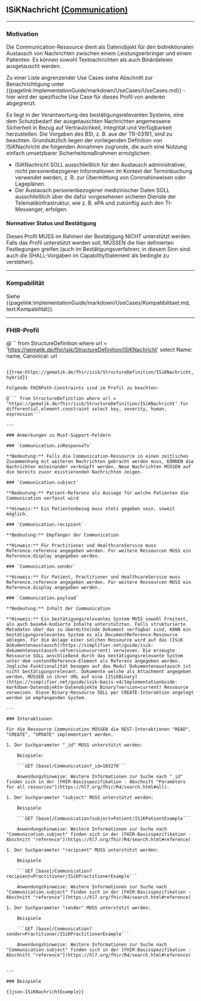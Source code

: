 ## ISiKNachricht [(Communication)](https://hl7.org/fhir/R4/communication.html)

---

### Motivation

Die Communication-Ressource dient als Datenobjekt für den bidirektionalen Austausch von Nachrichten zwischen einem Leistungserbringer und einem Patienten.  Es können sowohl Textnachrichten als auch Binärdateien ausgetauscht werden. 

Zu einer Liste angrenzender Use Cases siehe Abschnitt zur Benachrichtigung unter {{pagelink:ImplementationGuide/markdown/UseCases/UseCases.md}} - hier wird der spezifische Use Case für dieses Profil von anderen abgegrenzt.

Es liegt in der Verantwortung des bestätigungsrelevanten Systems, eine dem Schutzbedarf der ausgetauschten Nachrichten angemessene Sicherheit in Bezug auf Vertraulichkeit, Integrität und Verfügbarkeit herzustellen. Die Vorgaben des BSI, z. B. aus der TR-03161, sind zu beachten. Grundsätzlich liegen der vorliegenden Definition von ISiKNachricht die folgenden Annahmen zugrunde, die auch eine Nutzung einfach umsetzbarer Sicherheitsmaßnahmen ermöglichen:
* ISiKNachricht SOLL ausschließlich für den Austausch administrativer, nicht personenbezogener Informationen im Kontext der Terminbuchung verwendet werden, z. B. zur Übermittlung von Coronahinweisen oder Lageplänen.
* Der Austausch personenbezogener medizinischer Daten SOLL ausschließlich über die dafür vorgesehenen sicheren Dienste der Telematikinfrastruktur, wie z. B. ePA und zukünftig auch den TI-Messenger, erfolgen.

#### Normativer Status und Bestätigung

Dieses Profil MUSS im Rahmen der Bestätigung NICHT unterstützt werden. Falls das Profil unterstützt werden soll, MÜSSEN die hier definierten Festlegungen greifen (auch im Bestätigungsverfahren; in diesem Sinn sind auch die SHALL-Vorgaben im CapabilityStatement als bedingte zu verstehen).

---

### Kompabilität

Siehe {{pagelink:ImplementationGuide/markdown/UseCases/Kompatibilitaet.md, text:Kompabilität}}.

---

### FHIR-Profil

@```
from StructureDefinition where url = 'https://gematik.de/fhir/isik/StructureDefinition/ISiKNachricht' select Name: name, Canonical: url
```

{{tree:https://gematik.de/fhir/isik/StructureDefinition/ISiKNachricht, hybrid}}

Folgende FHIRPath-Constraints sind im Profil zu beachten:

@``` from StructureDefinition where url = 'https://gematik.de/fhir/isik/StructureDefinition/ISiKNachricht' for differential.element.constraint select key, severity, human, expression```

---

### Anmerkungen zu Must-Support-Feldern

### `Communication.inResponseTo`

**Bedeutung:** Falls die Communication-Ressource in einen zeitlichen Zusammenhang mit weiteren Nachrichten gebracht werden muss, KÖNNEN die Nachrichten miteinander verknüpft werden. Neue Nachrichten MÜSSEN auf die bereits zuvor existierenden Nachrichten zeigen.

### `Communication.subject`

**Bedeutung:** Patient-Referenz als Aussage für welche Patienten die Communication verfasst wird

**Hinweis:** Ein Patientenbezug muss stets gegeben sein, soweit möglich.

### `Communication.recipient`

**Bedeutung:** Empfänger der Communication

**Hinweis:** Für Practitioner und HealthcareService muss Reference.reference angegeben werden. Für weitere Ressourcen MUSS ein Reference.display angegeben werden.

### `Communication.sender`

**Hinweis:** Für Patient, Practitioner und HealthcareService muss Reference.reference angegeben werden. Für weitere Ressourcen MUSS ein Reference.display angegeben werden.

### `Communication.payload`

**Bedeutung:** Inhalt der Communication

**Hinweis:** Ein bestätigungsrelevantes System MUSS sowohl Freitext, als auch base64-kodierte Inhalte unterstützten. Falls strukturierte Metadaten über das zu übermittelnde Dokument verfügbar sind, KANN ein bestätigungsrelevantes System es als DocumentReference-Ressource ablegen. Für die Anlage einer solchen Ressource wird auf das [ISiK Dokumentenaustausch](https://simplifier.net/guide/isik-dokumentenaustausch-v4?version=current) verwiesen. Die erzeugte Ressource SOLL anschließend durch das bestätigungsrelevante System unter dem contentReference-Element als Referenz angegeben werden. Jegliche Funktionalität bezogen auf das Modul Dokumentenaustausch ist nicht bestätigungsrelevant. Dokumente welche als Attachment angegeben werden, MÜSSEN in ihrer URL auf eine [ISiKBinary](https://simplifier.net/guide/isik-basis-v4/ImplementationGuide-markdown-Datenobjekte-Datenobjekte_Binary?version=current) Ressource verweisen. Diese Binary-Ressource SOLL per CREATE-Interaktion angelegt werden im empfangenden System.

---

### Interaktionen

Für die Ressource Communication MÜSSEN die REST-Interaktionen "READ", "CREATE", "UPDATE" implementiert werden.

1. Der Suchparameter "_id" MUSS unterstützt werden:

    Beispiele:

    ```GET [base]/Communication?_id=103270```

    Anwendungshinweise: Weitere Informationen zur Suche nach "_id" finden sich in der [FHIR-Basisspezifikation - Abschnitt "Parameters for all resources"](https://hl7.org/fhir/R4/search.html#all).

1. Der Suchparameter "subject" MUSS unterstützt werden:

    Beispiele

    ```GET [base]/Communication?subject=Patient/ISiKPatientExample```

    Anwendungshinweise: Weitere Informationen zur Suche nach "Communication.subject" finden sich in der [FHIR-Basisspezifikation - Abschnitt "reference"](https://hl7.org/fhir/R4/search.html#reference)

1. Der Suchparameter "recipient" MUSS unterstützt werden:

    Beispiele

    ```GET [base]/Communication?recipient=Practitioner/ISiKPractitionerExample```

    Anwendungshinweise: Weitere Informationen zur Suche nach "Communication.subject" finden sich in der [FHIR-Basisspezifikation - Abschnitt "reference"](https://hl7.org/fhir/R4/search.html#reference)

1. Der Suchparameter "sender" MUSS unterstützt werden:

    Beispiele

    ```GET [base]/Communication?sender=Practitioner/ISiKPractitionerExample```

    Anwendungshinweise: Weitere Informationen zur Suche nach "Communication.subject" finden sich in der [FHIR-Basisspezifikation - Abschnitt "reference"](https://hl7.org/fhir/R4/search.html#reference)


---

### Beispiele

{{json:ISiKNachrichtExample}}